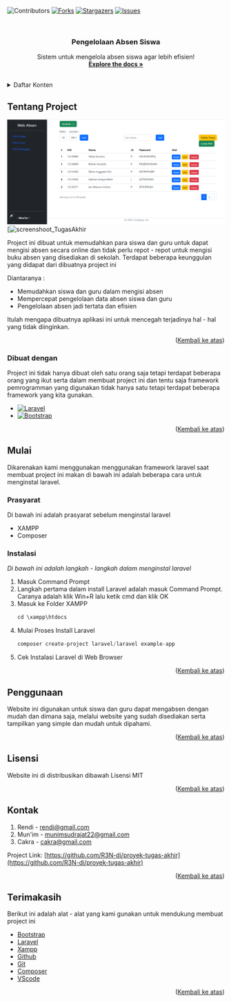 <a name="atas"></a>
![Contributors][contributors-shield]
[![Forks][forks-shield]][forks-url]
[![Stargazers][stars-shield]][stars-url]
[![Issues][issues-shield]][issues-url]

<!-- PROJECT LOGO -->
<br />
<div align="center">

  <h3 align="center">Pengelolaan Absen Siswa</h3>

  <p align="center">
   Sistem untuk mengelola absen siswa agar lebih efisien!
    <br />
    <a href="https://github.com/R3N-di/proyek-tugas-akhir"><strong>Explore the docs »</strong></a>
    <br />
    <br />
  </p>
</div>

<!-- DAFTAR KONTENT -->
<details>
  <summary>Daftar Konten</summary>
  <ol>
    <li>
      <a href="#tentang-project">Tentang Proyek</a>
      <ul>
        <li><a href="#dibuat-dengan">Dibuat Dengan</a></li>
      </ul>
    </li>
    <li>
      <a href="#mulai">Mulai</a>
      <ul>
        <li><a href="#prasyarat">Prasyarat</a></li>
        <li><a href="#instalasi">Instalasi</a></li>
      </ul>
    </li>
    <li><a href="#penggunaan">Penggunaan</a></li>
    <li><a href="#lisensi">Lisensi</a></li>
    <li><a href="#kontak">Kontak</a></li>
    <li><a href="#terimakasih">Terimakasih</a></li>
  </ol>
</details>

<!--TENTANG PROJECT -->
<a name="tantang-project"></a>
## Tentang Project

[![Product Name Screen Shot][product-screenshot]](http://localhost:8000/siswa)
[![screenshoot_TugasAkhir](https://github.com/R3N-di/proyek-tugas-akhir/assets/129575783/699ea584-4138-473f-9e31-dae0feca1586)


Project ini dibuat untuk memudahkan para siswa dan guru untuk dapat mengisi absen secara online dan tidak perlu repot - repot untuk mengisi buku absen yang disediakan di sekolah. Terdapat beberapa keunggulan yang didapat dari dibuatnya project ini

Diantaranya :

-   Memudahkan siswa dan guru dalam mengisi absen
-   Mempercepat pengelolaan data absen siswa dan guru
-   Pengelolaan absen jadi tertata dan efisien

Itulah mengapa dibuatnya aplikasi ini untuk mencegah terjadinya hal - hal yang tidak diinginkan.

<p align="right">(<a href="#atas">Kembali ke atas</a>)</p>

### Dibuat dengan
<a name="dibuat-dengan"></a>

Project ini tidak hanya dibuat oleh satu orang saja tetapi terdapat beberapa orang yang ikut serta dalam membuat project ini dan tentu saja framework pemrogramman yang digunakan tidak hanya satu tetapi terdapat beberapa framework yang kita gunakan.

-   [![Laravel][Laravel.com]][Laravel-url]
-   [![Bootstrap][Bootstrap.com]][Bootstrap-url]

<p align="right">(<a href="#atas">Kembali ke atas</a>)</p>

<!-- GETTING STARTED -->

## Mulai
<a name="mulai"></a>

Dikarenakan kami menggunakan menggunakan framework laravel saat membuat project ini makan di bawah ini adalah beberapa cara untuk menginstal laravel.

### Prasyarat
<a name="prasyarat"></a>

Di bawah ini adalah prasyarat sebelum menginstal laravel
-   XAMPP
-   Composer

### Instalasi
<a name="instalasi"></a>

_Di bawah ini adalah langkah - langkah dalam menginstal laravel_

1. Masuk Command Prompt
2. Langkah pertama dalam install Laravel adalah masuk Command Prompt. Caranya adalah klik Win+R lalu ketik cmd dan klik OK
3.  Masuk ke Folder XAMPP
    ```js
    cd \xampp\htdocs
    ```
4. Mulai Proses Install Laravel
    ```js
   composer create-project laravel/laravel example-app
    ```
5. Cek Instalasi Laravel di Web Browser

<p align="right">(<a href="#atas">Kembali ke atas</a>)</p>

<!-- PENGGUNAAN -->

## Penggunaan
<a name="penggunaan"></a>

Website ini digunakan untuk siswa dan guru dapat mengabsen dengan mudah dan dimana saja, melalui website yang sudah disediakan serta tampilkan yang simple dan mudah untuk dipahami.

<p align="right">(<a href="#atas">Kembali ke atas</a>)</p>

<!-- LICENSE -->

## Lisensi
<a name="lisensi"></a>

Website ini di distribusikan dibawah Lisensi MIT

<p align="right">(<a href="#atas">Kembali ke atas</a>)</p>

<!-- CONTACT -->

## Kontak
<a name="kontak"></a>

1. Rendi - rendi@gmail.com
2. Mun'im - munimsudrajat22@gmail.com
3. Cakra - cakra@gmail.com

Project Link: [https://github.com/R3N-di/proyek-tugas-akhir](https://github.com/R3N-di/proyek-tugas-akhir)

<p align="right">(<a href="#atas">Kembali ke atas</a>)</p>

<!-- ACKNOWLEDGMENTS -->

## Terimakasih
<a name="terimakasih"></a>
Berikut ini adalah alat - alat yang kami gunakan untuk mendukung membuat project ini

-   [Bootstrap](https://getbootstrap.com/)
-   [Laravel](https://laravel.com/)
-   [Xampp](https://www.apachefriends.org/download.html)
-   [Github](https://github.com/)
-   [Git](https://git-scm.com/)
-   [Composer](https://getcomposer.org/)
-   [VScode](https://code.visualstudio.com/)

<p align="right">(<a href="#readme-top">Kembali ke atas</a>)</p>

<!-- MARKDOWN LINKS & IMAGES -->
<!-- https://www.markdownguide.org/basic-syntax/#reference-style-links -->

[contributors-shield]: https://img.shields.io/badge/CONTRIBUTORS-3-green?style=for-the-badge
[contributors-url]: https://github.com/R3N-di/proyek-tugas-akhir/graphs/contributors
[forks-shield]: https://img.shields.io/badge/FORKS-0-blue?style=for-the-badge
[forks-url]: https://github.com/R3N-di/proyek-tugas-akhir/forks
[stars-shield]: https://img.shields.io/badge/STARS-0-blue?style=for-the-badge
[stars-url]: https://github.com/R3N-di/proyek-tugas-akhir/stargazers
[issues-shield]: https://img.shields.io/github/issues/othneildrew/Best-README-Template.svg?style=for-the-badge
[issues-url]: https://github.com/R3N-di/proyek-tugas-akhir/issues
[product-screenshot]: public/gambar/screenshoot_TugasAkhir.png
[Next.js]: https://img.shields.io/badge/next.js-000000?style=for-the-badge&logo=nextdotjs&logoColor=white
[Next-url]: https://nextjs.org/
[React.js]: https://img.shields.io/badge/React-20232A?style=for-the-badge&logo=react&logoColor=61DAFB
[React-url]: https://reactjs.org/
[Vue.js]: https://img.shields.io/badge/Vue.js-35495E?style=for-the-badge&logo=vuedotjs&logoColor=4FC08D
[Vue-url]: https://vuejs.org/
[Angular.io]: https://img.shields.io/badge/Angular-DD0031?style=for-the-badge&logo=angular&logoColor=white
[Angular-url]: https://angular.io/
[Svelte.dev]: https://img.shields.io/badge/Svelte-4A4A55?style=for-the-badge&logo=svelte&logoColor=FF3E00
[Svelte-url]: https://svelte.dev/
[Laravel.com]: https://img.shields.io/badge/Laravel-FF2D20?style=for-the-badge&logo=laravel&logoColor=white
[Laravel-url]: https://laravel.com
[Bootstrap.com]: https://img.shields.io/badge/Bootstrap-563D7C?style=for-the-badge&logo=bootstrap&logoColor=white
[Bootstrap-url]: https://getbootstrap.com
[JQuery.com]: https://img.shields.io/badge/jQuery-0769AD?style=for-the-badge&logo=jquery&logoColor=white
[JQuery-url]: https://jquery.com

